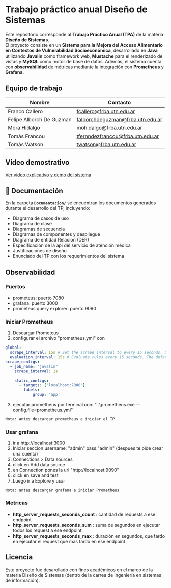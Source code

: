 # Trabajo práctico anual Diseño de Sistemas

Este repositorio corresponde al **Trabajo Práctico Anual (TPA)** de la materia **Diseño de Sistemas**.  
El proyecto consiste en un **Sistema para la Mejora del Acceso Alimentario en Contextos de Vulnerabilidad Socioeconómica**, desarrollado en **Java** utilizando **Javalin** como framework web, **Mustache** para el renderizado de vistas y **MySQL** como motor de base de datos. Además, el sistema cuenta con **observabilidad** de métricas mediante la integración con **Prometheus** y **Grafana**.

## Equipo de trabajo

| Nombre | Contacto |
|--------|---------------------------|
| Franco Callero | fcallero@frba.utn.edu.ar |
| Felipe Alborch De Guzman | falborchdeguzman@frba.utn.edu.ar |
| Mora Hidalgo | mohidalgo@frba.utn.edu.ar |
| Tomás Francou | tfernndezfrancou@frba.utn.edu.ar |
| Tomás Watson | twatson@frba.utn.edu.ar |

## Video demostrativo
[Ver video explicativo y demo del sistema](https://drive.google.com/file/d/1yfd7Edm6xTKeaUdNtwGrxW7-nEMhjcqs/view?usp=sharing)

## 📂 Documentación

En la carpeta **`Documentacion/`** se encuentran los documentos generados durante el desarrollo del TP, incluyendo:
- Diagrama de casos de uso
- Diagrama de clase
- Diagramas de secuencia
- Diagramas de componentes y despliegue
- Diagrama de entidad Relacion (DER)
- Especificación de la api del servicio de atención médica
- Justificaciones de diseño
- Enunciado del TP con los requerimientos del sistema

## Observabilidad 

### Puertos
- prometeus: puerto 7080
- grafana: puerto 3000
- prometeus query explorer: puerto 9090 

### Iniciar Prometheus
1. Descargar Prometeus
2. configurar el archivo "prometheus.yml" con
```yml
global:
  scrape_interval: 15s # Set the scrape interval to every 15 seconds. Default is every 1 minute.
  evaluation_interval: 15s # Evaluate rules every 15 seconds. The default is every 1 minute.
scrape_configs:
  - job_name: "javalin"
    scrape_interval: 1s

    static_configs:
      - targets: ["localhost:7080"]
        labels:
            group: 'app'
`````
3. ejecutar prometheus por terminal con: " .\prometheus.exe --config.file=prometheus.yml"

``Nota: antes descargar prometheus e iniciar el TP``

### Usar grafana
1. ir a http://localhost:3000
2. Iniciar seccion username: "admin"  pass:"admin" (despues te pide crear una cuenta)
2. Connections > Data sources
3. click en Add data source
4. en Connection pones la url "http://localhost:9090"
5. click en save and test
6. Luego ir a Explore y usar

``Nota: antes descargar grafana e iniciar Prometheus``
### Metricas
- <b>http_server_requests_seconds_count</b> : cantidad de requests a ese endpoint
- <b>http_server_requests_seconds_sum</b> : suma de segundos en ejecutar todos los request a ese endpoint
- <b>http_server_requests_seconds_max</b> : duración en segundos, que tardo en ejecutar el request que mas tardó en ese endpoint

## Licencia
Este proyecto fue desarollado con fines académicos en el marco de la materia Diseño de Sistemas (dentro de la carrea de ingeniería en sistemas de información).
